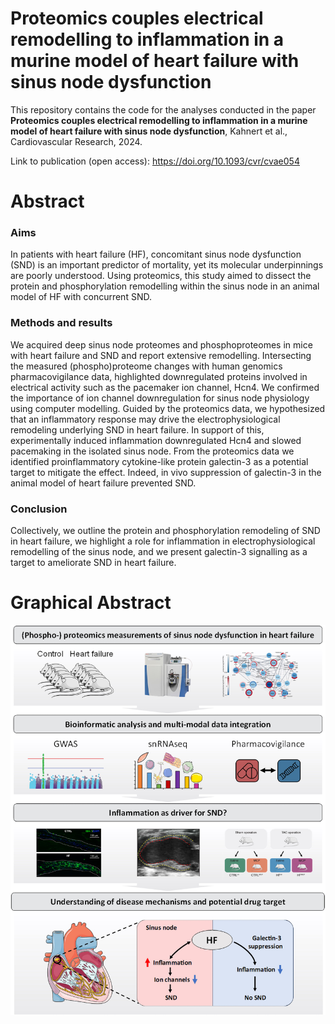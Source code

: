 # Proteomics couples electrical remodelling to inflammation in a murine model of heart failure with sinus node dysfunction
  
This repository contains the code for the analyses conducted in the paper **Proteomics couples electrical remodelling to inflammation in a murine model of heart failure with sinus node dysfunction**, Kahnert et al., Cardiovascular Research, 2024.

Link to publication (open access):  https://doi.org/10.1093/cvr/cvae054

# Abstract
### Aims

In patients with heart failure (HF), concomitant sinus node dysfunction (SND) is an important predictor of mortality, yet its molecular underpinnings are poorly understood. Using proteomics, this study aimed to dissect the protein and phosphorylation remodelling within the sinus node in an animal model of HF with concurrent SND.

### Methods and results

We acquired deep sinus node proteomes and phosphoproteomes in mice with heart failure and SND and report extensive remodelling. Intersecting the measured (phospho)proteome changes with human genomics pharmacovigilance data, highlighted downregulated proteins involved in electrical activity such as the pacemaker ion channel, Hcn4. We confirmed the importance of ion channel downregulation for sinus node physiology using computer modelling. Guided by the proteomics data, we hypothesized that an inflammatory response may drive the electrophysiological remodeling underlying SND in heart failure. In support of this, experimentally induced inflammation downregulated Hcn4 and slowed pacemaking in the isolated sinus node. From the proteomics data we identified proinflammatory cytokine-like protein galectin-3 as a potential target to mitigate the effect. Indeed, in vivo suppression of galectin-3 in the animal model of heart failure prevented SND.

### Conclusion

Collectively, we outline the protein and phosphorylation remodeling of SND in heart failure, we highlight a role for inflammation in electrophysiological remodelling of the sinus node, and we present galectin-3 signalling as a target to ameliorate SND in heart failure.

# Graphical Abstract
![graphical abstract](graphical_abstract.jpeg)
